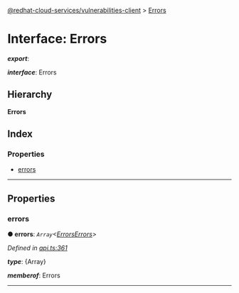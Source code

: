[@redhat-cloud-services/vulnerabilities-client](../README.md) > [Errors](../interfaces/errors.md)

# Interface: Errors

*__export__*: 

*__interface__*: Errors

## Hierarchy

**Errors**

## Index

### Properties

* [errors](errors.md#errors-1)

---

## Properties

<a id="errors-1"></a>

###  errors

**● errors**: *`Array`<[ErrorsErrors](errorserrors.md)>*

*Defined in [api.ts:361](https://github.com/RedHatInsights/javascript-clients/blob/master/packages/vulnerabilities/git-api/api.ts#L361)*

*__type__*: {Array}

*__memberof__*: Errors

___

